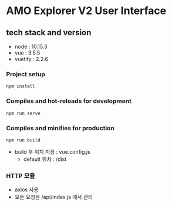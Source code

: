# AMO Explorer V2 User Interface

## tech stack and version
* node : 10.15.3
* vue : 3.5.5
* vuetify : 2.2.6


### Project setup
```
npm install
```

### Compiles and hot-reloads for development
```
npm run serve
```

### Compiles and minifies for production
```
npm run build
```
* build 후 위치 지정 : vue.config.js
  * default 위치 : /dist

### HTTP 모듈
* axios 사용
* 모든 요청은 /api/index.js 에서 관리
